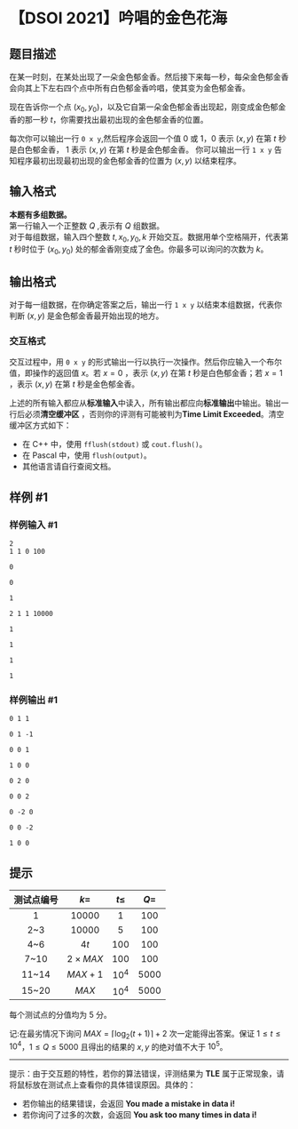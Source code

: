 # 【DSOI 2021】吟唱的金色花海

## 题目描述

在某一时刻，在某处出现了一朵金色郁金香。然后接下来每一秒，每朵金色郁金香会向其上下左右四个点中所有白色郁金香吟唱，使其变为金色郁金香。

现在告诉你一个点 $(x_0,y_0)$，以及它自第一朵金色郁金香出现起，刚变成金色郁金香的那一秒 $t$，你需要找出最初出现的金色郁金香的位置。

每次你可以输出一行 `0 x y`,然后程序会返回一个值 $0$ 或 $1$，$0$ 表示 $(x,y)$ 在第 $t$ 秒是白色郁金香， $1$ 表示 $(x,y)$ 在第 $t$ 秒是金色郁金香。
你可以输出一行 `1 x y` 告知程序最初出现最初出现的金色郁金香的位置为 $(x,y)$ 以结束程序。

## 输入格式

**本题有多组数据。**\
第一行输入一个正整数 $Q$ ,表示有 $Q$ 组数据。\
对于每组数据，输入四个整数 $t,x_0,y_0,k$ 开始交互。数据用单个空格隔开，代表第 $t$ 秒时位于 $(x_0,y_0)$ 处的郁金香刚变成了金色。你最多可以询问的次数为 $k$。

## 输出格式

对于每一组数据，在你确定答案之后，输出一行 `1 x y` 以结束本组数据，代表你判断 $(x,y)$ 是金色郁金香最开始出现的地方。

### 交互格式

交互过程中，用 `0 x y` 的形式输出一行以执行一次操作。然后你应输入一个布尔值，即操作的返回值 $x$。若 $x=0$ ，表示 $(x,y)$ 在第 $t$ 秒是白色郁金香；若 $x=1$ ，表示 $(x,y)$ 在第 $t$ 秒是金色郁金香。

上述的所有输入都应从**标准输入**中读入，所有输出都应向**标准输出**中输出。输出一行后必须**清空缓冲区** ，否则你的评测有可能被判为**Time Limit Exceeded**。清空缓冲区方式如下：

* 在 C++ 中，使用 `fflush(stdout)` 或 `cout.flush()`。
* 在 Pascal 中，使用 `flush(output)`。
* 其他语言请自行查阅文档。

## 样例 #1

### 样例输入 #1
```
2
1 1 0 100

0

0

1

2 1 1 10000

1

1

1

1
```

### 样例输出 #1

```
0 1 1

0 1 -1

0 0 1

1 0 0

0 2 0

0 0 2

0 -2 0

0 0 -2

1 0 0
```

## 提示

| 测试点编号 |     $k =$      | $t \le$ |  $Q=$  |
| :--------: | :------------: | :-----: | :----: |
|     1      |    $10000$     |   $1$   | $100$  |
|    2~3     |    $10000$     |   $5$   | $100$  |
|    4~6     |      $4t$      |  $100$  | $100$  |
|    7~10    | $2 \times MAX$ |  $100$  | $100$  |
|   11~14    |    $MAX+1$     | $10^4$  | $5000$ |
|   15~20    |     $MAX$      | $10^4$  | $5000$ |


每个测试点的分值均为 $5$ 分。

记:在最劣情况下询问 $MAX=\lceil\log_2(t+1)\rceil+2$ 次一定能得出答案。保证 $1 \le t \le 10^4$，$1 \le Q \le 5000$ 且得出的结果的 $x,y$ 的绝对值不大于 $10^5$。

***

提示：由于交互题的特性，若你的算法错误，评测结果为 **TLE** 属于正常现象，请将鼠标放在测试点上查看你的具体错误原因。具体的：
- 若你输出的结果错误，会返回 **You made a mistake in data i!**
- 若你询问了过多的次数，会返回 **You ask too many times in data i!**
